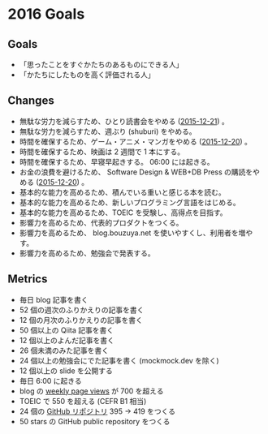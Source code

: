 # 2016 Goals

## Goals

- 「思ったことをすぐかたちのあるものにできる人」
- 「かたちにしたものを高く評価される人」

## Changes

- 無駄な労力を減らすため、ひとり読書会をやめる ([2015-12-21][]) 。
- 無駄な労力を減らすため、週ぶり (shuburi) をやめる。
- 時間を確保するため、ゲーム・アニメ・マンガをやめる ([2015-12-20][]) 。
- 時間を確保するため、映画は 2 週間で 1 本にする。
- 時間を確保するため、早寝早起きする。 06:00 には起きる。
- お金の浪費を避けるため、 Software Design & WEB+DB Press の購読をやめる ([2015-12-20][]) 。
- 基本的な能力を高めるため、積んでいる重いと感じる本を読む。
- 基本的な能力を高めるため、新しいプログラミング言語をはじめる。
- 基本的な能力を高めるため、TOEIC を受験し、高得点を目指す。
- 影響力を高めるため、代表的プロダクトをつくる。
- 影響力を高めるため、 blog.bouzuya.net を使いやすくし、利用者を増やす。
- 影響力を高めるため、勉強会で発表する。

## Metrics

- 毎日 blog 記事を書く
- 52 個の週次のふりかえりの記事を書く
- 12 個の月次のふりかえりの記事を書く
- 50 個以上の Qiita 記事を書く
- 12 個以上のよんだ記事を書く
- 26 個未満のみた記事を書く
- 24 個以上の勉強会にでた記事を書く (mockmock.dev を除く)
- 12 個以上の slide を公開する
- 毎日 6:00 に起きる
- blog の [weekly page views](http://graph.hatena.ne.jp/bouzuya/weekly-pageviews/)  が 700 を超える
- TOEIC で 550 を超える (CEFR B1 相当)
- 24 個の [GitHub リポジトリ](http://graph.hatena.ne.jp/bouzuya/GitHub%20Public%20Repos/) 395 → 419 をつくる
- 50 stars の GitHub public repository をつくる

[2015-12-20]: http://blog.bouzuya.net/2015/12/20/
[2015-12-21]: http://blog.bouzuya.net/2015/12/21/
